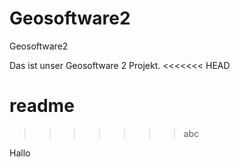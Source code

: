 # Geosoftware2
Geosoftware2

Das ist unser Geosoftware 2 Projekt.
<<<<<<< HEAD



readme
=======
>>>>>>> abc

Hallo
